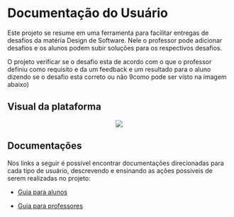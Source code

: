 # Documentação do Usuário

Este projeto se resume em uma ferramenta para facilitar entregas de desafios da matéria Design de Software. Nele o professor pode adicionar desafios e os alunos podem subir soluções para os respectivos desafios.

O projeto verificar se o desafio esta de acordo com o que o professor definiu como requisito e da um feedback e um resultado para o aluno dizendo se o desafio esta correto ou não 9como pode ser visto na imagem abaixo)



## Visual da plataforma

<div align="center">
  <img src="https://i.imgur.com/D4JPBuY.png"><br>
</div>



## Documentações

Nos links a seguir é possível encontrar documentações direcionadas para cada tipo de usuário, descrevendo e ensinando as ações possiveis de serem realizadas no projeto:


- [Guia para alunos](https://lucafs.github.io/softdes-desafios/doc_user_aluno)

- [Guia para professores](https://lucafs.github.io/softdes-desafios/doc_user_professor)
